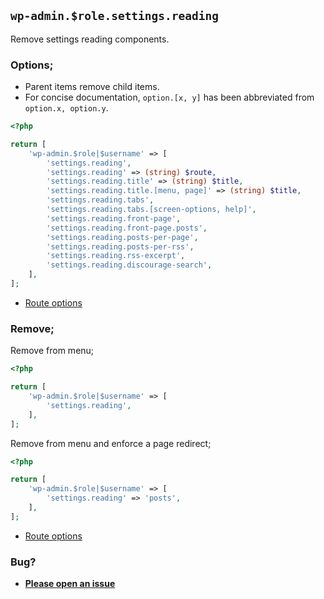 ## `wp-admin.$role.settings.reading`

Remove settings reading components.

### Options;

* Parent items remove child items. 
* For concise documentation, `option.[x, y]` has been abbreviated from `option.x, option.y`.

```php
<?php

return [
    'wp-admin.$role|$username' => [
        'settings.reading',
        'settings.reading' => (string) $route,
        'settings.reading.title' => (string) $title,
        'settings.reading.title.[menu, page]' => (string) $title,
        'settings.reading.tabs',
        'settings.reading.tabs.[screen-options, help]',
        'settings.reading.front-page',
        'settings.reading.front-page.posts',
        'settings.reading.posts-per-page',
        'settings.reading.posts-per-rss',
        'settings.reading.rss-excerpt',
        'settings.reading.discourage-search',
    ],
];
```

* [Route options](../route-options.md)

### Remove;

Remove from menu;

```php
<?php

return [
    'wp-admin.$role|$username' => [
        'settings.reading',
    ],
];
```

Remove from menu and enforce a page redirect;

```php
<?php

return [
    'wp-admin.$role|$username' => [
        'settings.reading' => 'posts',
    ],
];
```

* [Route options](../route-options.md)

### Bug?

* **[Please open an issue](https://github.com/soberwp/intervention/issues/new?title=[wp-admin.settings.reading]&labels=bug&assignees=darrenjacoby)**
